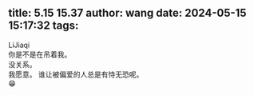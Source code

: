 title: 5.15 15.37
author: wang
date: 2024-05-15 15:17:32
tags:
---
LiJiaqi    
你是不是在吊着我。  
没关系。  
我愿意。
谁让被偏爱的人总是有恃无恐呢。  
😁